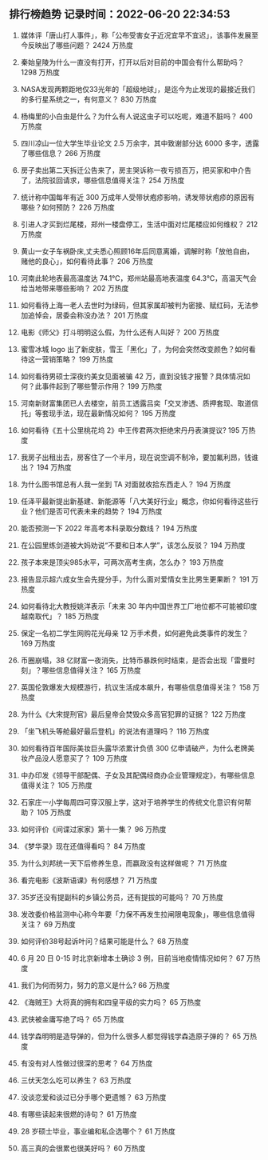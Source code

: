 
## 排行榜趋势 记录时间：2022-06-20 22:34:53
  
  1. 媒体评「唐山打人事件」，称「公布受害女子近况宜早不宜迟」，该事件发展至今反映出了哪些问题？ 2424 万热度
    
  2. 秦始皇陵为什么一直没有打开，打开以后对目前的中国会有什么帮助吗？ 1298 万热度
    
  3. NASA发现两颗距地仅33光年的「超级地球」，是迄今为止发现的最接近我们的多行星系统之一，有何意义？ 830 万热度
    
  4. 杨梅里的小白虫是什么？为什么有人说这虫子可以吃呢，难道不脏吗？ 400 万热度
    
  5. 四川凉山一位大学生毕业论文 2.5 万余字，其中致谢部分达 6000 多字，透露了哪些信息？ 266 万热度
    
  6. 房子卖出第二天拆迁公告来了，房主哭诉称一夜亏损百万，把买家和中介告了，法院驳回请求，哪些信息值得关注？ 254 万热度
    
  7. 统计称中国每年有近 300 万成年人受带状疱疹影响，诱发带状疱疹的原因有哪些？如何预防？ 226 万热度
    
  8. 引进人才买到烂尾楼，郑州一楼盘停工，生活中面对烂尾楼应如何维权？ 212 万热度
    
  9. 黄山一女子车祸卧床,丈夫悉心照顾16年后同意离婚，调解时称「放他自由，赌他的良心」，如何看待此事？ 206 万热度
    
  10. 河南此轮地表最高温度达 74.1℃，郑州站最高地表温度 64.3℃，高温天气会给当地带来哪些影响？ 202 万热度
    
  11. 如何看待上海一老人去世时为绿码，但其家属却被判为密接、赋红码，无法参加追悼会，居委会称没办法？ 201 万热度
    
  12. 电影《师父》打斗明明这么假，为什么还有人叫好？ 200 万热度
    
  13. 蜜雪冰城 logo 出了新皮肤，雪王「黑化」了，为何会突然改变颜色？如何看待这一营销策略？ 199 万热度
    
  14. 如何看待男硕士深夜约美女见面被骗 42 万，直到没钱才报警？具体情况如何？此事件起到了哪些警示作用？ 199 万热度
    
  15. 河南新财富集团已人去楼空，前员工透露吕奕「交叉渗透、质押套现、取道信托」等套现手法，现在最新情况如何？ 195 万热度
    
  16. 如何看待《五十公里桃花坞 2》中王传君两次拒绝宋丹丹表演提议? 195 万热度
    
  17. 我房子出租出去，房客住了一个半月，现在说空调不制冷，要加氟利昂，钱谁出？ 194 万热度
    
  18. 为什么图书馆总有人我一坐到 TA 对面就收拾东西走人？ 194 万热度
    
  19. 任泽平最新提出新基建、新能源等「八大美好行业」概念，你如何看待这些行业？他们是否可代表未来的趋势？ 194 万热度
    
  20. 能否预测一下 2022 年高考本科录取分数线？ 194 万热度
    
  21. 在公园里练剑道被大妈劝说“不要和日本人学”，该怎么反驳？ 194 万热度
    
  22. 孩子本来是顶尖985水平，可两次高考生病，怎么办？ 193 万热度
    
  23. 报告显示超六成女生会先提分手，为什么面对爱情女生比男生更果断？ 191 万热度
    
  24. 如何看待北大教授姚洋表示「未来 30 年内中国世界工厂地位都不可能被印度越南取代」？ 185 万热度
    
  25. 保定一名初二学生网购花光母亲 12 万手术费，如何避免此类事件的发生？ 169 万热度
    
  26. 币圈崩塌，38 亿财富一夜消失，比特币暴跌何时结束，是否会出现「雷曼时刻」？哪些信息值得关注？ 165 万热度
    
  27. 英国伦敦爆发大规模游行，抗议生活成本飙升，有哪些信息值得关注？ 158 万热度
    
  28. 为什么《大宋提刑官》最后皇帝会焚毁众多高官犯罪的证据？ 122 万热度
    
  29. 「坐飞机头等舱最好最后登机」的说法有道理吗？ 116 万热度
    
  30. 如何看待百年国际美妆巨头露华浓累计负债 300 亿申请破产，为什么老牌美妆产品没人愿意买了？ 109 万热度
    
  31. 中办印发《领导干部配偶、子女及其配偶经商办企业管理规定》，有哪些信息值得关注？ 105 万热度
    
  32. 石家庄一小学每周四可穿汉服上学，这对于培养学生的传统文化意识有何帮助？ 105 万热度
    
  33. 如何评价《间谍过家家》第十一集？ 96 万热度
    
  34. 《梦华录》现在还值得看吗？ 84 万热度
    
  35. 为什么刘邦统一天下后修养生息，而嬴政没有这样做呢？ 71 万热度
    
  36. 看完电影《波斯语课》有何感想？ 71 万热度
    
  37. 35岁还没有提副科的乡镇公务员，还有提拔的可能吗？ 70 万热度
    
  38. 发改委价格监测中心称今年要「力保不再发生拉闸限电现象」，哪些信息值得关注？ 69 万热度
    
  39. 如何评价38号起诉叶问？结果可能是什么？ 68 万热度
    
  40. 6 月 20 日 0-15 时北京新增本土确诊 3 例，目前当地疫情情况如何？ 67 万热度
    
  41. 我们为何而努力，努力的意义是什么? 66 万热度
    
  42. 《海贼王》大将真的拥有和四皇平级的实力吗？ 65 万热度
    
  43. 武侠被金庸写绝了吗？ 65 万热度
    
  44. 钱学森明明是造导弹的，但为什么很多人都觉得钱学森造原子弹的？ 65 万热度
    
  45. 有没有对人性做过很深的思考？ 64 万热度
    
  46. 三伏天怎么吃可以养生？ 63 万热度
    
  47. 没谈恋爱和谈过已分手哪个更遗憾？ 63 万热度
    
  48. 有哪些读起来很燃的诗句？ 61 万热度
    
  49. 28 岁硕士毕业，事业编和私企选哪个？ 61 万热度
    
  50. 高三真的会很累也很美好吗？ 60 万热度
    